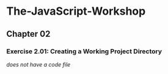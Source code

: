 # The-JavaScript-Workshop

## Chapter 02

### Exercise 2.01: Creating a Working Project Directory 
*does not have a code file*
